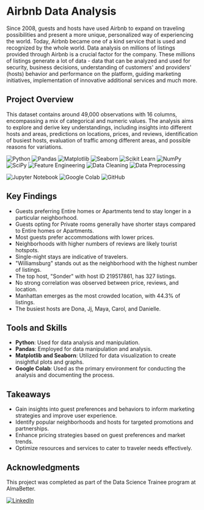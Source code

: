 # Airbnb Data Analysis

Since 2008, guests and hosts have used Airbnb to expand on traveling possibilities and present a more unique, personalized way of experiencing the world. Today, Airbnb became one of a kind service that is used and recognized by the whole world. Data analysis on millions of listings provided through Airbnb is a crucial factor for the company. These millions of listings generate a lot of data - data that can be analyzed and used for security, business decisions, understanding of customers' and providers' (hosts) behavior and performance on the platform, guiding marketing initiatives, implementation of innovative additional services and much more.

## Project Overview

This dataset contains around 49,000 observations with 16 columns, encompassing a mix of categorical and numeric values. The analysis aims to explore and derive key understandings, including insights into different hosts and areas, predictions on locations, prices, and reviews, identification of busiest hosts, evaluation of traffic among different areas, and possible reasons for variations.

<p align="left">
    <img src="https://img.shields.io/badge/Skill-Python-blue" alt="Python" />
    <img src="https://img.shields.io/badge/Skill-Pandas-yellow" alt="Pandas" />
    <img src="https://img.shields.io/badge/Skill-Matplotlib-green" alt="Matplotlib" />
    <img src="https://img.shields.io/badge/Skill-Seaborn-orange" alt="Seaborn" />
    <img src="https://img.shields.io/badge/Skill-Scikit%20Learn-red" alt="Scikit Learn" />
    <img src="https://img.shields.io/badge/Skill-NumPy-blueviolet" alt="NumPy" />
    <img src="https://img.shields.io/badge/Skill-SciPy-lightgrey" alt="SciPy" />
    <img src="https://img.shields.io/badge/Skill-Feature%20Engineering-yellowgreen" alt="Feature Engineering" />
    <img src="https://img.shields.io/badge/Skill-Data%20Cleaning-lightblue" alt="Data Cleaning" />
    <img src="https://img.shields.io/badge/Skill-Data%20Preprocessing-orange" alt="Data Preprocessing" />
</p>

<p align="left">
    <img src="https://img.shields.io/badge/Tool-Jupyter%20Notebook-red" alt="Jupyter Notebook" />
    <img src="https://img.shields.io/badge/Tool-Google%20Colab-yellowgreen" alt="Google Colab" />
    <img src="https://img.shields.io/badge/Tool-GitHub-lightgrey" alt="GitHub" />
</p>


## Key Findings

- Guests preferring Entire homes or Apartments tend to stay longer in a particular neighborhood.
- Guests opting for Private rooms generally have shorter stays compared to Entire homes or Apartments.
- Most guests prefer accommodations with lower prices.
- Neighborhoods with higher numbers of reviews are likely tourist hotspots.
- Single-night stays are indicative of travelers.
- "Williamsburg" stands out as the neighborhood with the highest number of listings.
- The top host, "Sonder" with host ID 219517861, has 327 listings.
- No strong correlation was observed between price, reviews, and location.
- Manhattan emerges as the most crowded location, with 44.3% of listings.
- The busiest hosts are Dona, Jj, Maya, Carol, and Danielle.

## Tools and Skills

- **Python**: Used for data analysis and manipulation.
- **Pandas**: Employed for data manipulation and analysis.
- **Matplotlib and Seaborn**: Utilized for data visualization to create insightful plots and graphs.
- **Google Colab**: Used as the primary environment for conducting the analysis and documenting the process.

## Takeaways

- Gain insights into guest preferences and behaviors to inform marketing strategies and improve user experience.
- Identify popular neighborhoods and hosts for targeted promotions and partnerships.
- Enhance pricing strategies based on guest preferences and market trends.
- Optimize resources and services to cater to traveler needs effectively.

## Acknowledgments

This project was completed as part of the Data Science Trainee program at AlmaBetter.

[![LinkedIn](https://img.shields.io/badge/LinkedIn-Connect-blue)](https://www.linkedin.com/in/navjot-khatri-5721a5179/)
